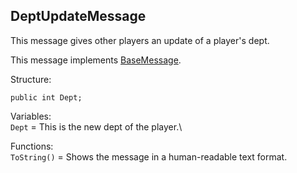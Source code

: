 ## DeptUpdateMessage

This message gives other players an update of a player's dept.

This message implements [BaseMessage](BaseMessage.md).

Structure:
```
public int Dept;
```
Variables:\
`Dept` = This is the new dept of the player.\

Functions:\
`ToString()` = Shows the message in a human-readable text format.